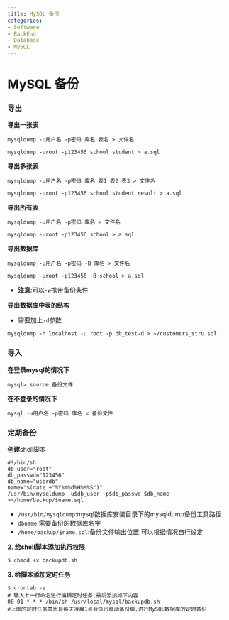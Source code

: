 ```yaml
---
title: MySQL 备份
categories:
- Software
- BackEnd
- Database
- MySQL
---
```

# MySQL 备份

### 导出

**导出一张表**

```mysql
mysqldump -u用户名 -p密码 库名 表名 > 文件名

mysqldump -uroot -p123456 school student > a.sql
```

**导出多张表**

```mysql
mysqldump -u用户名 -p密码 库名 表1 表2 表3 > 文件名

mysqldump -uroot -p123456 school student result > a.sql
```

**导出所有表**

```mysql
mysqldump -u用户名 -p密码 库名 > 文件名

mysqldump -uroot -p123456 school > a.sql
```

**导出数据库**

```mysql
mysqldump -u用户名 -p密码 -B 库名 > 文件名

mysqldump -uroot -p123456 -B school > a.sql
```

- **注意**:可以`-w`携带备份条件

**导出数据库中表的结构**

- 需要加上`-d`参数

```shell
mysqldump -h localhost -u root -p db_test-d > ~/customers_stru.sql
```

### 导入

**在登录mysql的情况下**

```mysql
mysql> source 备份文件
```

**在不登录的情况下**

```shell
mysql -u用户名 -p密码 库名 < 备份文件
```

### 定期备份

**创建**shell脚本

```shell
#!/bin/sh
db_user="root"
db_passwd="123456"
db_name="userdb"
name="$(date +"%Y%m%d%H%M%S")"
/usr/bin/mysqldump -u$db_user -p$db_passwd $db_name >>/home/backup/$name.sql
```

- `/usr/bin/mysqldump`:mysql数据库安装目录下的mysqldump备份工具路径
- `dbname`:需要备份的数据库名字
- `/home/backup/$name.sql`:备份文件输出位置,可以根据情况自行设定

**2. 给shell脚本添加执行权限**

```shell
$ chmod +x backupdb.sh
```

**3. 给脚本添加定时任务**

```shell
$ crontab -e
# 输入上一行命名进行编辑定时任务,最后添加如下内容
00 01 * * * /bin/sh /usr/local/mysql/backupdb.sh
#上面的定时任务意思是每天凌晨1点会执行自动备份脚,进行MySQL数据库的定时备份
```
